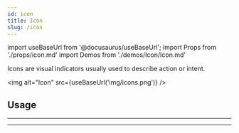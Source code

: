```yaml
---
id: icon
title: Icon
slug: /icon
---
```


import useBaseUrl from '@docusaurus/useBaseUrl';
import Props from './props/icon.md'
import Demos from './demos/Icon/Icon.md'

Icons are visual indicators usually used to describe action or intent.

<img alt="Icon" src={useBaseUrl('img/icons.png')} />

## Usage

<Demos />

---

<Props />

---
